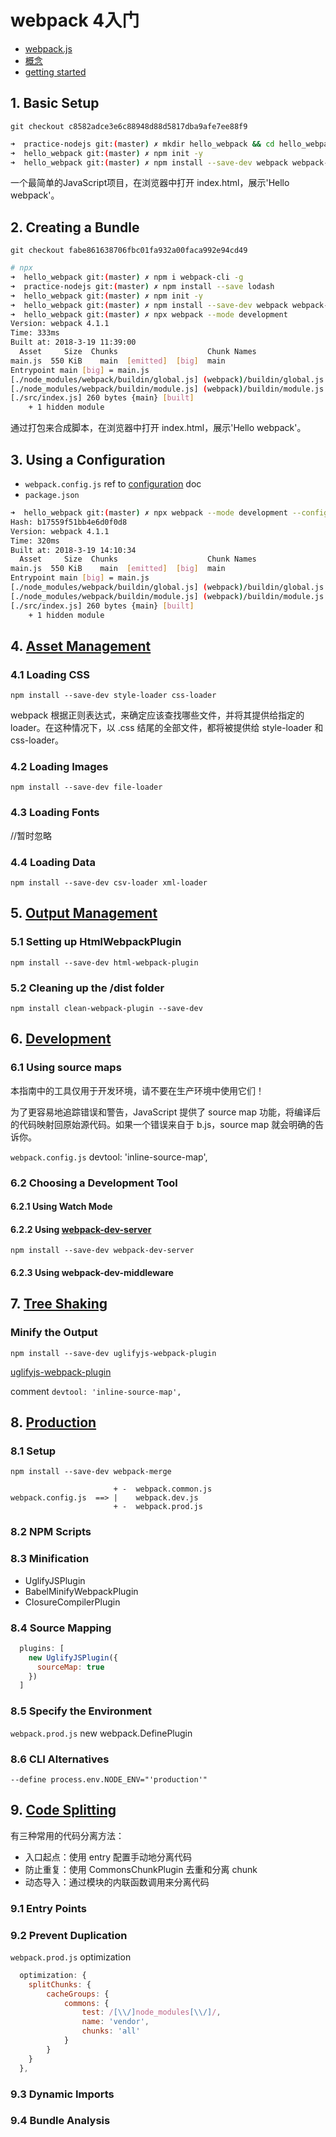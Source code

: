 # webpack 4入门
 * [webpack.js](https://webpack.js.org/)
 * [概念](https://doc.webpack-china.org/concepts/)
 * [getting started](https://webpack.js.org/guides/getting-started/)


## 1. Basic Setup
`git checkout c8582adce3e6c88948d88d5817dba9afe7ee88f9`

```bash
➜  practice-nodejs git:(master) ✗ mkdir hello_webpack && cd hello_webpack
➜  hello_webpack git:(master) ✗ npm init -y
➜  hello_webpack git:(master) ✗ npm install --save-dev webpack webpack-dev-server
```

一个最简单的JavaScript项目，在浏览器中打开 index.html，展示'Hello webpack'。

## 2. Creating a Bundle
`git checkout fabe861638706fbc01fa932a00faca992e94cd49`

```bash
# npx
➜  hello_webpack git:(master) ✗ npm i webpack-cli -g
➜  practice-nodejs git:(master) ✗ npm install --save lodash
➜  hello_webpack git:(master) ✗ npm init -y
➜  hello_webpack git:(master) ✗ npm install --save-dev webpack webpack-dev-server
➜  hello_webpack git:(master) ✗ npx webpack --mode development
Version: webpack 4.1.1
Time: 333ms
Built at: 2018-3-19 11:39:00
  Asset     Size  Chunks                    Chunk Names
main.js  550 KiB    main  [emitted]  [big]  main
Entrypoint main [big] = main.js
[./node_modules/webpack/buildin/global.js] (webpack)/buildin/global.js 509 bytes {main} [built]
[./node_modules/webpack/buildin/module.js] (webpack)/buildin/module.js 519 bytes {main} [built]
[./src/index.js] 260 bytes {main} [built]
    + 1 hidden module
```

通过打包来合成脚本，在浏览器中打开 index.html，展示'Hello webpack'。

## 3. Using a Configuration
 * `webpack.config.js` ref to [configuration](https://doc.webpack-china.org/configuration) doc
 * `package.json`

```bash
➜  hello_webpack git:(master) ✗ npx webpack --mode development --config webpack.config.js
Hash: b17559f51bb4e6d0f0d8
Version: webpack 4.1.1
Time: 320ms
Built at: 2018-3-19 14:10:34
  Asset     Size  Chunks                    Chunk Names
main.js  550 KiB    main  [emitted]  [big]  main
Entrypoint main [big] = main.js
[./node_modules/webpack/buildin/global.js] (webpack)/buildin/global.js 509 bytes {main} [built]
[./node_modules/webpack/buildin/module.js] (webpack)/buildin/module.js 519 bytes {main} [built]
[./src/index.js] 260 bytes {main} [built]
    + 1 hidden module
```

## 4. [Asset Management](https://webpack.js.org/guides/asset-management/)

### 4.1 Loading CSS

`npm install --save-dev style-loader css-loader`

webpack 根据正则表达式，来确定应该查找哪些文件，并将其提供给指定的 loader。在这种情况下，以 .css 结尾的全部文件，都将被提供给 style-loader 和 css-loader。

### 4.2 Loading Images

`npm install --save-dev file-loader`

### 4.3 Loading Fonts

//暂时忽略

### 4.4 Loading Data

`npm install --save-dev csv-loader xml-loader`

## 5. [Output Management](https://webpack.js.org/guides/output-management/)

### 5.1 Setting up HtmlWebpackPlugin

`npm install --save-dev html-webpack-plugin`

### 5.2 Cleaning up the /dist folder

`npm install clean-webpack-plugin --save-dev`

## 6. [Development](https://webpack.js.org/guides/development/)

### 6.1 Using source maps

本指南中的工具仅用于开发环境，请不要在生产环境中使用它们！

为了更容易地追踪错误和警告，JavaScript 提供了 source map 功能，将编译后的代码映射回原始源代码。如果一个错误来自于 b.js，source map 就会明确的告诉你。

`webpack.config.js` devtool: 'inline-source-map',

### 6.2 Choosing a Development Tool

#### 6.2.1 Using Watch Mode
#### 6.2.2 Using [webpack-dev-server](https://webpack.js.org/configuration/dev-server)

`npm install --save-dev webpack-dev-server`

#### 6.2.3 Using webpack-dev-middleware

## 7. [Tree Shaking](https://webpack.js.org/guides/tree-shaking/)

### Minify the Output
`npm install --save-dev uglifyjs-webpack-plugin`

[uglifyjs-webpack-plugin](https://www.npmjs.com/package/uglifyjs-webpack-plugin)

comment `devtool: 'inline-source-map',`

## 8. [Production](https://webpack.js.org/guides/production/)

### 8.1 Setup

`npm install --save-dev webpack-merge`

```
                       + -  webpack.common.js
webpack.config.js  ==> |    webpack.dev.js
                       + -  webpack.prod.js
```

### 8.2 NPM Scripts

### 8.3 Minification
 * UglifyJSPlugin
 * BabelMinifyWebpackPlugin
 * ClosureCompilerPlugin

### 8.4 Source Mapping

```js
  plugins: [
    new UglifyJSPlugin({
      sourceMap: true
    })
  ]
```

### 8.5 Specify the Environment

`webpack.prod.js` new webpack.DefinePlugin

### 8.6 CLI Alternatives

`--define process.env.NODE_ENV="'production'"`

## 9. [Code Splitting](https://webpack.js.org/guides/code-splitting/)

有三种常用的代码分离方法：

 * 入口起点：使用 entry 配置手动地分离代码
 * 防止重复：使用 CommonsChunkPlugin 去重和分离 chunk
 * 动态导入：通过模块的内联函数调用来分离代码

### 9.1 Entry Points

### 9.2 Prevent Duplication

`webpack.prod.js` optimization

```js
  optimization: {
    splitChunks: {
        cacheGroups: {
            commons: {
                test: /[\\/]node_modules[\\/]/,
                name: 'vendor',
                chunks: 'all'
            }
        }
    }
  },
```

### 9.3 Dynamic Imports

### 9.4 Bundle Analysis